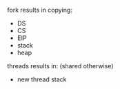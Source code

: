fork results in copying:
- DS
- CS
- EIP
- stack
- heap

threads results in:
(shared otherwise)
- new thread stack

